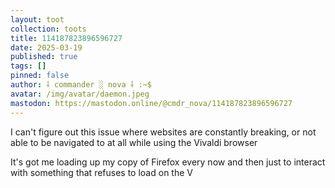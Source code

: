 ```yaml
---
layout: toot
collection: toots
title: 114187823896596727
date: 2025-03-19
published: true
tags: []
pinned: false
author: ⸸ commander ░ nova ⸸ :~$
avatar: /img/avatar/daemon.jpeg
mastodon: https://mastodon.online/@cmdr_nova/114187823896596727
---
```


I can't figure out this issue where websites are constantly breaking, or not able to be navigated to at all while using the Vivaldi browser

It's got me loading up my copy of Firefox every now and then just to interact with something that refuses to load on the V
